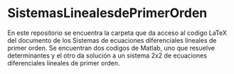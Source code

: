 # SistemasLinealesdePrimerOrden
En este repositorio se encuentra la carpeta que da acceso al codigo LaTeX del documento de los Sistemas de ecuaciones diferenciales lineales de primer orden. Se encuentran dos codigos de Matlab, uno que resuelve determinantes y el otro da solución a un sistema 2x2 de ecuaciones diferenciales lineales de primer orden.
